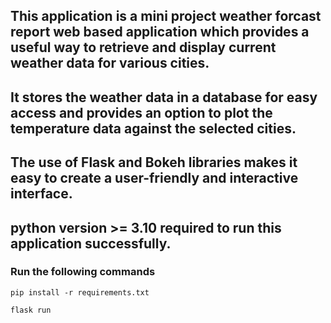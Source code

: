 ## This application is a mini project weather forcast report web based application which provides a useful way to retrieve and display current weather data for various cities. 
## It stores the weather data in a database for easy access and provides an option to plot the temperature data against the selected cities.
## The use of Flask and Bokeh libraries makes it easy to create a user-friendly and interactive interface.

## python version >= 3.10 required to run this application successfully.


### Run the following commands

```
pip install -r requirements.txt

flask run
```
